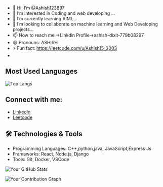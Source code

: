 - 👋 Hi, I’m @Ashish123897
- 👀 I’m interested in Coding and web developing ...
- 🌱 I’m currently learning AIML...
- 💞️ I’m looking to collaborate on machine learning and Web Developing projects...
- 📫 How to reach me ->Linkdin Profile->ashish-dixit-779b08297
- 😄 Pronouns: ASHISH
- ⚡ Fun fact: https://leetcode.com/u/Ashish15_2003
- 
## Most Used Languages
![Top Langs](https://github-readme-stats.vercel.app/api/top-langs/?username=Ashish123897&layout=compact)

## Connect with me:
- [LinkedIn](https://www.linkedin.com/in/ashish-dixit-779b08297/)
- [Leetcode](https://leetcode.com/u/Ashish15_2003/)

## 🛠️ Technologies & Tools
- Programming Languages: C++,python,java, JavaScript,Express Js
- Frameworks: React, Node.js, Django 
- Tools: Git, Docker, VSCode

![Your GitHub Stats](https://github-readme-stats.vercel.app/api?username=Ashish123897&show_icons=true&theme=radical)

![Your Contribution Graph](https://activity-graph.herokuapp.com/graph?username=Ashish123897&theme=react-dark)
